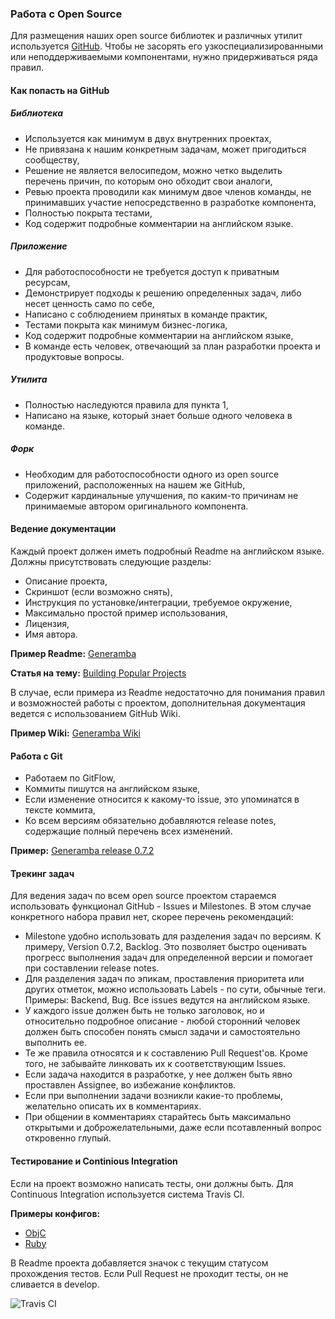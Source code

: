 ### Работа с Open Source

Для размещения наших open source библиотек и различных утилит используется [GitHub](https://github.com/rambler-ios). Чтобы не засорять его узкоспециализированными или неподдерживаемыми компонентами, нужно придерживаться ряда правил.

#### Как попасть на GitHub

##### Библиотека

- Используется как минимум в двух внутренних проектах,
- Не привязана к нашим конкретным задачам, может пригодиться сообществу,
- Решение не является велосипедом, можно четко выделить перечень причин, по которым оно обходит свои аналоги,
- Ревью проекта проводили как минимум двое членов команды, не принимавших участие непосредственно в разработке компонента,
- Полностью покрыта тестами,
- Код содержит подробные комментарии на английском языке.

##### Приложение
- Для работоспособности не требуется доступ к приватным ресурсам,
- Демонстрирует подходы к решению определенных задач, либо несет ценность само по себе,
- Написано с соблюдением принятых в команде практик,
- Тестами покрыта как минимум бизнес-логика,
- Код содержит подробные комментарии на английском языке,
- В команде есть человек, отвечающий за план разработки проекта и продуктовые вопросы.

##### Утилита
- Полностью наследуются правила для пункта 1,
- Написано на языке, который знает больше одного человека в команде.

##### Форк
- Необходим для работоспособности одного из open source приложений, расположенных на нашем же GitHub,
- Содержит кардинальные улучшения, по каким-то причинам не принимаемые автором оригинального компонента.

#### Ведение документации
Каждый проект должен иметь подробный Readme на английском языке. Должны присутствовать следующие разделы:
- Описание проекта,
- Скриншот (если возможно снять),
- Инструкция по установке/интеграции, требуемое окружение,
- Максимально простой пример использования,
- Лицензия,
- Имя автора.

**Пример Readme:** [Generamba](https://github.com/rambler-ios/Generamba/blob/develop/README.md)

**Статья на тему:** [Building Popular Projects](https://ashfurrow.com/blog/building-popular-projects/)

В случае, если примера из Readme недостаточно для понимания правил и возможностей работы с проектом, дополнительная документация ведется с использованием GitHub Wiki.

**Пример Wiki:** [Generamba Wiki](https://github.com/rambler-ios/Generamba/wiki)

#### Работа с Git
- Работаем по GitFlow,
- Коммиты пишутся на английском языке,
- Если изменение относится к какому-то issue, это упоминатся в тексте коммита,
- Ко всем версиям обязательно добавляются release notes, содержащие полный перечень всех изменений. 

**Пример:** [Generamba release 0.7.2](https://github.com/rambler-ios/Generamba/releases/tag/0.7.2)

#### Трекинг задач
Для ведения задач по всем open source проектом стараемся использовать функционал GitHub - Issues и Milestones. В этом случае конкретного набора правил нет, скорее перечень рекомендаций:
- Milestone удобно использовать для разделения задач по версиям. К примеру, Version 0.7.2, Backlog. Это позволяет быстро оценивать прогресс выполнения задач для определенной версии и помогает при составлении release notes.
- Для разделения задач по эпикам, проставления приоритета или других отметок, можно использовать Labels - по сути, обычные теги. Примеры: Backend, Bug. 
Все issues ведутся на английском языке.
- У каждого issue должен быть не только заголовок, но и относительно подробное описание - любой сторонний человек должен быть способен понять смысл задачи и самостоятельно выполнить ее.
- Те же правила относятся и к составлению Pull Request'ов. Кроме того, не забывайте линковать их к соответствующим Issues.
- Если задача находится в разработке, у нее должен быть явно проставлен Assignee, во избежание конфликтов.
- Если при выполнении задачи возникли какие-то проблемы, желательно описать их в комментариях.
- При общении в комментариях старайтесь быть максимально открытыми и доброжелательными, даже если псотавленный вопрос откровенно глупый.

#### Тестирование и Continious Integration
Если на проект возможно написать тесты, они должны быть. Для Continuous Integration используется система Travis CI. 

**Примеры конфигов:**

- [ObjC](https://github.com/rambler-ios/RamblerConferences/blob/develop/.travis.yml)
- [Ruby](https://github.com/rambler-ios/Generamba/blob/develop/.travis.yml)

В Readme проекта добавляется значок с текущим статусом прохождения тестов. Если Pull Request не проходит тесты, он не сливается в develop.

![Travis CI](/resources/travis-badge.png)